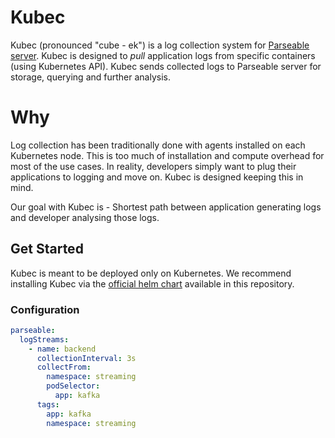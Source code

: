 # Kubec

Kubec (pronounced "cube - ek") is a log collection system for [Parseable server](https://github.com/parseablehq/parseable). Kubec is designed to _pull_ application logs from specific containers (using Kubernetes API). Kubec sends collected logs to Parseable server for storage, querying and further analysis. 

# Why

Log collection has been traditionally done with agents installed on each Kubernetes node. This is too much of installation and compute overhead for most of the use cases. In reality, developers simply want to plug their applications to logging and move on. Kubec is designed keeping this in mind.

Our goal with Kubec is - Shortest path between application generating logs and developer analysing those logs.

## Get Started 
Kubec is meant to be deployed only on Kubernetes. We recommend installing Kubec via the [official helm chart](./helm/) available in this repository.

### Configuration

```yaml
parseable:
  logStreams:
    - name: backend
      collectionInterval: 3s
      collectFrom: 
        namespace: streaming
        podSelector: 
          app: kafka
      tags: 
        app: kafka
        namespace: streaming
```
